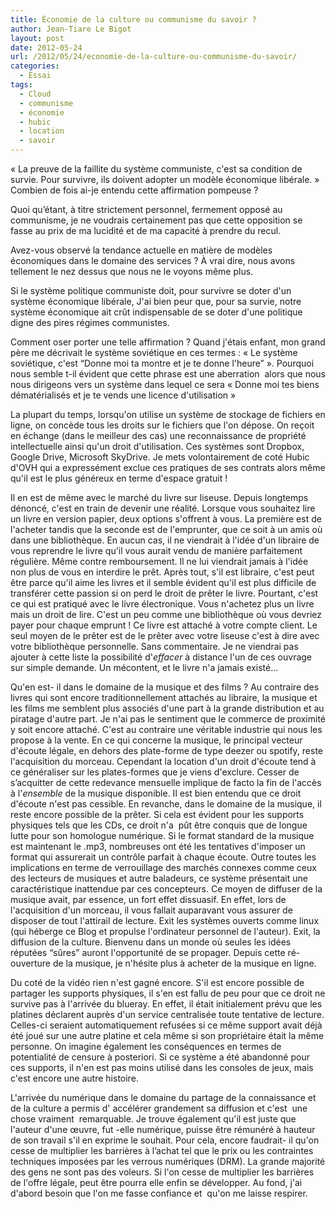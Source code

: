 ```yaml
---
title: Économie de la culture ou communisme du savoir ?
author: Jean-Tiare Le Bigot
layout: post
date: 2012-05-24
url: /2012/05/24/economie-de-la-culture-ou-communisme-du-savoir/
categories:
  - Essai
tags:
  - Cloud
  - communisme
  - économie
  - hubic
  - location
  - savoir
---
```

« La preuve de la faillite du système communiste, c'est sa condition de survie. Pour survivre, ils doivent adopter un modèle économique libérale. » Combien de fois ai-je entendu cette affirmation pompeuse ?

Quoi qu’étant, à titre strictement personnel, fermement opposé au communisme, je ne voudrais certainement pas que cette opposition se fasse au prix de ma lucidité et de ma capacité à prendre du recul.

Avez-vous observé la tendance actuelle en matière de modèles économiques dans le domaine des services ? À vrai dire, nous avons tellement le nez dessus que nous ne le voyons même plus. <!--more-->

Si le système politique communiste doit, pour survivre se doter d'un système économique libérale, J'ai bien peur que, pour sa survie, notre système économique ait crût indispensable de se doter d'une politique digne des pires régimes communistes.

Comment oser porter une telle affirmation ? Quand j'étais enfant, mon grand père me décrivait le système soviétique en ces termes : « Le système soviétique, c'est &#8220;Donne moi ta montre et je te donne l'heure&#8221; ». Pourquoi nous semble t-il évident que cette phrase est une aberration  alors que nous nous dirigeons vers un système dans lequel ce sera « Donne moi tes biens dématérialisés et je te vends une licence d'utilisation »

La plupart du temps, lorsqu'on utilise un système de stockage de fichiers en ligne, on concède tous les droits sur le fichiers que l'on dépose. On reçoit en échange (dans le meilleur des cas) une reconnaissance de propriété intellectuelle ainsi qu'un droit d'utilisation. Ces systèmes sont Dropbox, Google Drive, Microsoft SkyDrive. Je mets volontairement de coté Hubic d'OVH qui a expressément exclue ces pratiques de ses contrats alors même qu'il est le plus généreux en terme d'espace gratuit !

Il en est de même avec le marché du livre sur liseuse. Depuis longtemps dénoncé, c'est en train de devenir une réalité. Lorsque vous souhaitez lire un livre en version papier, deux options s'offrent à vous. La première est de l'acheter tandis que la seconde est de l'emprunter, que ce soit à un amis où dans une bibliothèque. En aucun cas, il ne viendrait à l'idée d'un libraire de vous reprendre le livre qu'il vous aurait vendu de manière parfaitement régulière. Même contre remboursement. Il ne lui viendrait jamais à l'idée non plus de vous en interdire le prêt. Après tout, s'il est libraire, c'est peut être parce qu'il aime les livres et il semble évident qu'il est plus difficile de transférer cette passion si on perd le droit de prêter le livre. Pourtant, c'est ce qui est pratiqué avec le livre électronique. Vous n'achetez plus un livre mais un droit de lire. C'est un peu comme une bibliothèque où vous devriez payer pour chaque emprunt ! Ce livre est attaché à votre compte client. Le seul moyen de le prêter est de le prêter avec votre liseuse c'est à dire avec votre bibliothèque personnelle. Sans commentaire. Je ne viendrai pas ajouter à cette liste la possibilité d'_effacer_ à distance l'un de ces ouvrage sur simple demande. Un mécontent, et le livre n'a jamais existé&#8230;

Qu'en est- il dans le domaine de la musique et des films ? Au contraire des livres qui sont encore traditionnellement attachés au libraire, la musique et les films me semblent plus associés d'une part à la grande distribution et au piratage d'autre part. Je n'ai pas le sentiment que le commerce de proximité y soit encore attaché. C'est au contraire une véritable industrie qui nous les propose à la vente. En ce qui concerne la musique, le principal vecteur d'écoute légale, en dehors des plate-forme de type deezer ou spotify, reste l'acquisition du morceau. Cependant la location d'un droit d'écoute tend à ce généraliser sur les plates-formes que je viens d'exclure. Cesser de s’acquitter de cette redevance mensuelle implique de facto la fin de l'accès à l'_ensemble_ de la musique disponible. Il est bien entendu que ce droit d'écoute n'est pas cessible. En revanche, dans le domaine de la musique, il reste encore possible de la prêter. Si cela est évident pour les supports physiques tels que les CDs, ce droit n'a  pût être conquis que de longue lutte pour son homologue numérique. Si le format standard de la musique est maintenant le .mp3, nombreuses ont été les tentatives d'imposer un format qui assurerait un contrôle parfait à chaque écoute. Outre toutes les implications en terme de verrouillage des marchés connexes comme ceux des lecteurs de musiques et autre baladeurs, ce système présentait une caractéristique inattendue par ces concepteurs. Ce moyen de diffuser de la musique avait, par essence, un fort effet dissuasif. En effet, lors de l'acquisition d'un morceau, il vous fallait auparavant vous assurer de disposer de tout l'attirail de lecture. Exit les systèmes ouverts comme linux (qui héberge ce Blog et propulse l'ordinateur personnel de l'auteur). Exit, la diffusion de la culture. Bienvenu dans un monde où seules les idées réputées &#8220;sûres&#8221; auront l'opportunité de se propager. Depuis cette ré-ouverture de la musique, je n'hésite plus à acheter de la musique en ligne.

Du coté de la vidéo rien n'est gagné encore. S'il est encore possible de partager les supports physiques, il s'en est fallu de peu pour que ce droit ne survive pas à l'arrivée du blueray. En effet, il était initialement prévu que les platines déclarent auprès d'un service centralisée toute tentative de lecture. Celles-ci seraient automatiquement refusées si ce même support avait déjà été joué sur une autre platine et cela même si son propriétaire était la même personne. On imagine également les conséquences en termes de potentialité de censure à posteriori. Si ce système a été abandonné pour ces supports, il n'en est pas moins utilisé dans les consoles de jeux, mais c'est encore une autre histoire.

L'arrivée du numérique dans le domaine du partage de la connaissance et de la culture a permis d' accélérer grandement sa diffusion et c'est  une chose vraiment  remarquable. Je trouve également qu'il est juste que l'auteur d'une œuvre, fut -elle numérique, puisse être rémunéré à hauteur de son travail s'il en exprime le souhait. Pour cela, encore faudrait- il qu'on cesse de multiplier les barrières à l’achat tel que le prix ou les contraintes techniques imposées par les verrous numériques (DRM). La grande majorité des gens ne sont pas des voleurs. Si l'on cesse de multiplier les barrières de l'offre légale, peut être pourra elle enfin se développer. Au fond, j'ai d'abord besoin que l'on me fasse confiance et  qu'on me laisse respirer.